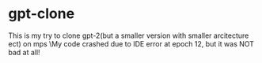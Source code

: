 # gpt-clone
This is my try to clone gpt-2(but a smaller version with smaller arcitecture ect) on mps
\\My code crashed due to IDE error at epoch 12, but it was NOT bad at all!
